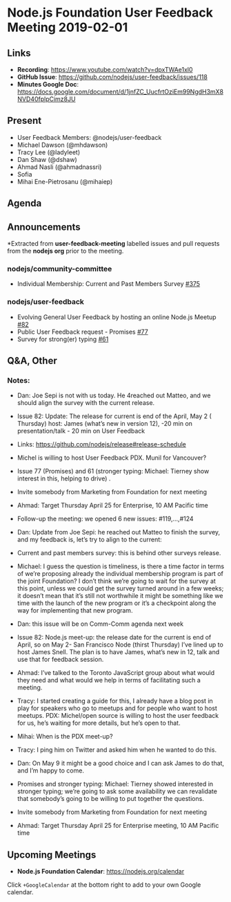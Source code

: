# Node.js Foundation User Feedback Meeting 2019-02-01
## Links

* **Recording**: https://www.youtube.com/watch?v=dpxTWAe1xl0 
* **GitHub Issue**:  https://github.com/nodejs/user-feedback/issues/118 
* **Minutes Google Doc**: https://docs.google.com/document/d/1jnfZC_UucfrtOziEm99NgdH3mX8NVD40fplpCimz8JU 

## Present
* User Feedback Members: @nodejs/user-feedback
* Michael Dawson (@mhdawson)
* Tracy Lee (@ladyleet)
* Dan Shaw (@dshaw)
* Ahmad Nasli (@ahmadnassri)
* Sofia
* Mihai Ene-Pietrosanu (@mihaiep)

## Agenda

## Announcements

*Extracted from **user-feedback-meeting** labelled issues and pull requests from the **nodejs org** prior to the meeting.

### nodejs/community-committee

* Individual Membership: Current and Past Members Survey [#375](https://github.com/nodejs/community-committee/issues/375)

### nodejs/user-feedback

* Evolving General User Feedback by hosting an online Node.js Meetup [#82](https://github.com/nodejs/user-feedback/issues/82)
* Public User Feedback request - Promises [#77](https://github.com/nodejs/user-feedback/issues/77)
* Survey for strong(er) typing [#61](https://github.com/nodejs/user-feedback/issues/61)



## Q&A, Other
### Notes:
* Dan: Joe Sepi is not with us today.  He 4reached out Matteo, and we should align the survey with the current release.
* Issue 82: Update: The release for current is end of the April, May 2 ( Thursday) host: 
  James (what’s new in version 12),
            -20 min on presentation/talk
            - 20 min on User Feedback
* Links: https://github.com/nodejs/release#release-schedule 
* Michel is willing to host User Feedback PDX. Munil for Vancouver?
* Issue 77 (Promises) and 61 (stronger typing: Michael: Tierney show interest in this, helping to drive) .  
* Invite somebody from Marketing from Foundation for next meeting 
* Ahmad: Target Thursday April 25 for Enterprise, 10 AM Pacific time

* Follow-up the meeting: we opened 6 new issues: #119,...,#124
* Dan: Update from Joe Sepi: he reached out Matteo to finish the survey, and my feedback is, let’s try to align to the current: 
* Current and past members survey: this is behind other surveys  release. 
* Michael: I guess the question is timeliness, is there a time factor in terms of we’re proposing already the individual membership
  program is part of the joint Foundation? I don’t think we’re going to wait for the survey at this point, unless we could get 
  the survey turned around in a few weeks; it doesn’t mean that it’s still not worthwhile it might be something like we time with the
  launch of the new program or it’s a checkpoint along the way for implementing that new program.
* Dan: this issue will be on Comm-Comm agenda next week
* Issue 82: Node.js meet-up: the release date for the current is end of April, so on May 2- San Francisco Node (thirst Thursday)
   I’ve lined up to host James Snell. The plan is to have James, what’s new in 12, talk and use that for feedback session. 
* Ahmad: I’ve talked to the Toronto JavaScript group about what would they need and what would we help in terms of facilitating 
  such a meeting.
* Tracy: I started creating a guide for this, I already have a blog post in play for speakers who go to meetups and for people
  who want to host meetups. PDX: Michel/open source is willing to host the user feedback for us, he’s waiting for more details, 
  but he’s open to that. 
* Mihai: When is the PDX meet-up?
* Tracy: I ping him on Twitter and asked him when he wanted to do this. 
* Dan: On May 9 it might be a good choice and I can ask James to do that, and I’m happy to come.
* Promises and stronger typing: Michael: Tierney showed interested in stronger typing; we’re going to ask some availability 
  we can revalidate that somebody’s going to be willing to put together the questions. 
* Invite somebody from Marketing from Foundation for next meeting 
* Ahmad: Target Thursday April 25 for Enterprise meeting, 10 AM Pacific time

## Upcoming Meetings

* **Node.js Foundation Calendar**: https://nodejs.org/calendar

Click `+GoogleCalendar` at the bottom right to add to your own Google calendar.
